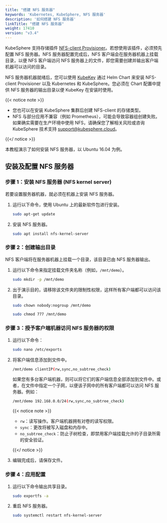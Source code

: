 ```yaml
---
title: "搭建 NFS 服务器"
keywords: 'Kubernetes, KubeSphere, NFS 服务器'
description: '如何搭建 NFS 服务器'
linkTitle: "搭建 NFS 服务器"
weight: 17410
version: "v3.4"
---
```


KubeSphere 支持存储插件 [NFS-client Provisioner](https://github.com/kubernetes-incubator/external-storage/tree/master/nfs-client)。若想使用该插件，必须预先配置 NFS 服务器。NFS 服务器配置完成后，NFS 客户端会在服务器机器上挂载目录，以便 NFS 客户端访问 NFS 服务器上的文件，即您需要创建并输出客户端机器可以访问的目录。

NFS 服务器机器就绪后，您可以使用 [KubeKey](../../../installing-on-linux/introduction/kubekey/) 通过 Helm Chart 来安装 NFS-client Provisioner 以及 Kubernetes 和 KubeSphere。您必须在 Chart 配置中提供 NFS 服务器的输出目录以便 KubeKey 在安装时使用。

{{< notice note >}}

- 您也可以在安装 KubeSphere 集群后创建 NFS-client 的存储类型。
- NFS 与部分应用不兼容（例如 Prometheus），可能会导致容器组创建失败。如果确实需要在生产环境中使用 NFS，请确保您了解相关风险或咨询 KubeSphere 技术支持 support@kubesphere.cloud。

{{</ notice >}} 

本教程演示了如何安装 NFS 服务器，以 Ubuntu 16.04 为例。

## 安装及配置 NFS 服务器

### 步骤 1：安装 NFS 服务器 (NFS kernel server)

若要设置服务器机器，就必须在机器上安装 NFS 服务器。

1. 运行以下命令，使用 Ubuntu 上的最新软件包进行安装。

   ```bash
   sudo apt-get update
   ```

2. 安装 NFS 服务器。

   ```bash
   sudo apt install nfs-kernel-server
   ```

### 步骤 2：创建输出目录

NFS 客户端将在服务器机器上挂载一个目录，该目录已由 NFS 服务器输出。

1. 运行以下命令来指定挂载文件夹名称（例如，`/mnt/demo`）。

   ```bash
   sudo mkdir -p /mnt/demo
   ```

2. 出于演示目的，请移除该文件夹的限制性权限，这样所有客户端都可以访问该目录。

   ```bash
   sudo chown nobody:nogroup /mnt/demo
   ```

   ```bash
   sudo chmod 777 /mnt/demo
   ```

### 步骤 3：授予客户端机器访问 NFS 服务器的权限

1. 运行以下命令：

   ```bash
   sudo nano /etc/exports
   ```

2. 将客户端信息添加到文件中。

   ```bash
   /mnt/demo clientIP(rw,sync,no_subtree_check)
   ```

   如果您有多台客户端机器，则可以将它们的客户端信息全部添加到文件中。或者，在文件中指定一个子网，以便该子网中的所有客户端都可以访问 NFS 服务器。例如：

   ```bash
   /mnt/demo 192.168.0.0/24(rw,sync,no_subtree_check)
   ```

   {{< notice note >}}

   - `rw`：读写操作。客户端机器拥有对卷的读写权限。
   - `sync`：更改将被写入磁盘和内存中。
   - `no_subtree_check`：防止子树检查，即禁用客户端挂载允许的子目录所需的安全验证。

   {{</ notice >}}

3. 编辑完成后，请保存文件。

### 步骤 4：应用配置

1. 运行以下命令输出共享目录。

   ```bash
   sudo exportfs -a
   ```

2. 重启 NFS 服务器。

   ```bash
   sudo systemctl restart nfs-kernel-server
   ```
